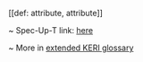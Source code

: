 [[def: attribute, attribute]]

~ Spec-Up-T link: <a href='https://weboftrust.github.io/WOT-terms/docs/glossary/attribute'>here</a>

~ More in <a href="https://weboftrust.github.io/WOT-terms/docs/glossary/attribute">extended KERI glossary</a>
